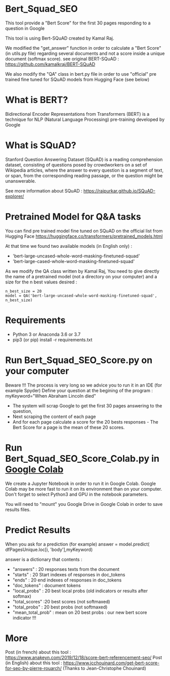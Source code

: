 # Bert_Squad_SEO

This tool provide a "Bert Score" for the first 30 pages responding to a question in Google

This tool is using  Bert-SQuAD created by Kamal Raj. 

We modified the "get_answer" function in order to calculate a "Bert Score"  (in utils.py file)
regarding several documents and not a score inside a unique document (softmax score).
see original BERT-SQuAD : https://github.com/kamalkraj/BERT-SQuAD

We also modify the "QA" class in bert.py file in order to use "official" pre trained fine tuned for SQuAD models from Hugging Face (see below)

# What is BERT?

Bidirectional Encoder Representations from Transformers (BERT) is a technique for NLP (Natural Language Processing) pre-training developed by Google

# What is SQuAD?

Stanford Question Answering Dataset (SQuAD) is a reading comprehension dataset, consisting of questions posed by crowdworkers on a set of Wikipedia articles, where the answer to every question is a segment of text, or span, from the corresponding reading passage, or the question might be unanswerable.

See more information about SQuAD :  https://rajpurkar.github.io/SQuAD-explorer/

# Pretrained Model for Q&A tasks

You can find pre trained model fine tuned on SQuAD on the official list from Hugging Face
https://huggingface.co/transformers/pretrained_models.html 

At that time we found two available models (in English only) :
* 'bert-large-uncased-whole-word-masking-finetuned-squad'
* 'bert-large-cased-whole-word-masking-finetuned-squad'

As we modify the QA class written by Kamal Raj, You need to give directly the name of a pretrained model (not a directory on your computer) and a size for the n best values desired :
```
n_best_size = 20
model = QA('bert-large-uncased-whole-word-masking-finetuned-squad', n_best_size) 
```


# Requirements

* Python 3 or Anaconda 3.6 or 3.7
* pip3 (or pip) install -r requirements.txt

# Run Bert_Squad_SEO_Score.py on your computer 

Beware !!! The process is very long so we advice you to run it in an IDE (for example Spyder) 
Define your question at the begining of the program :
myKeyword="When Abraham Lincoln died"

* The system will scrap Google to get the first 30 pages answering to the question, 
* Next scraping the content of each page
* And for each page calculate a score for the 20 bests responses - The Bert Score for a page is the mean of these 20 scores.

# Run Bert_Squad_SEO_Score_Colab.py in [Google Colab](https://colab.research.google.com)

We create a Jupyter Notebook in order to run it in Google Colab.  Google Colab may be more fast to run it on its environment than on your computer. Don't forget to select Python3 and GPU in  the notebook parameters.

You will need to "mount" you Google Drive in Google Colab in order to save results files.

# Predict Results

When you ask for a prediction (for example)
answer = model.predict( dfPagesUnique.loc[i, 'body'],myKeyword)

answer is a dictionary that contents :
* "answers" : 20 responses texts from  the document
* "starts" : 20 Start indexes of responses in doc_tokens
* "ends" : 20 end  indexes of responses in doc_tokens
* "doc_tokens" : document tokens
* "local_probs" : 20 best local probs (old indicators or results after softmax)
* "total_scores" :20 best scores (not softmaxed)
* "total_probs" : 20 best probs  (not softmaxed)
* "mean_total_prob" : mean on 20 best probs : our new bert score indicator !!!

# More 
Post (in french) about this tool : https://www.anakeyn.com/2019/12/18/score-bert-referencement-seo/
Post (in English) about this tool : https://www.jcchouinard.com/get-bert-score-for-seo-by-pierre-rouarch/  (Thanks to Jean-Christophe Chouinard)












